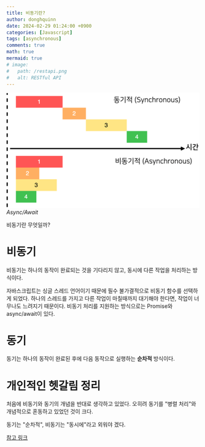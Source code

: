 ```yaml
---
title: 비동기란?
author: donghquinn
date: 2024-02-29 01:24:00 +0900
categories: [Javascript]
tags: [asynchronous]
comments: true
math: true
mermaid: true
# image:
#   path: /restapi.png
#   alt: RESTful API
---
```


<img src="assets/img/async.png" />
<em> Async/Await </em>

비동기란 무엇일까?

# 비동기

비동기는 하나의 동작이 완료되는 것을 기다리지 않고, 동시에 다른 작업을 처리하는 방식이다.

자바스크립트는 싱글 스레드 언어이기 때문에 필수 불가결적으로 비동기 함수를 선택하게 되었다.
하나의 스레드를 가지고 다른 작업이 마칠때까지 대기해야 한다면, 작업이 너무나도 느려지기 때문이다.
비동기 처리를 지원하는 방식으로는 Promise와 async/await이 있다.

# 동기

동기는 하나의 동작이 완료된 후에 다음 동작으로 실행하는 **순차적** 방식이다.

# 개인적인 헷갈림 정리

처음에 비동기와 동기의 개념을 반대로 생각하고 있었다.
오히려 동기를 "병렬 처리"와 개념적으로 혼동하고 있었던 것이 크다.

동기는 "순차적", 비동기는 "동시에"라고 외워야 겠다.

[참고 링크](https://yozm.wishket.com/magazine/detail/1982/)
